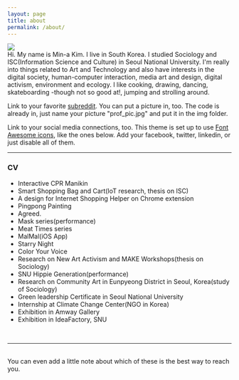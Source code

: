```yaml
---
layout: page
title: about
permalink: /about/
---
```


<img class="col one right" src="/img/prof_pic.jpg">

<br/>
Hi. My name is Min-a Kim. 
I live in South Korea. I studied Sociology and ISC(Information Science and Culture) in Seoul National University. 
I'm really into things related to Art and Technology and also have interests in the digital society, human-computer interaction, media art and design, digital activism, environment and ecology. 
I like cooking, drawing, dancing, skateboarding -though not so good at!, jumping and strolling around.  

Link to your favorite <a href="http://reddit.com" target="blank">subreddit</a>. You can put a picture in, too. The code is already in, just name your picture "prof_pic.jpg" and put it in the img folder.

Link to your social media connections, too. This theme is set up to use <a href="http://fortawesome.github.io/Font-Awesome/" target="blank">Font Awesome icons</a>, like the ones below. Add your facebook, twitter, linkedin, or just disable all of them.

***


<h3> CV </h3>
<ul>
<li>Interactive CPR Manikin</li>
<li>Smart Shopping Bag and Cart(IoT research, thesis on ISC)</li>
<li>A design for Internet Shopping Helper on Chrome extension</li>
<li>Pingpong Painting</li>
<li>Agreed.</li>
<li>Mask series(performance)</li>
<li>Meat Times series</li>
<li>MalMal(iOS App)</li>
<li>Starry Night</li>
<li>Color Your Voice</li>
<li>Research on New Art Activism and MAKE Workshops(thesis on Sociology)</li>
<li>SNU Hippie Generation(performance)</li>
<li>Research on Community Art in Eunpyeong District in Seoul, Korea(study of Sociology)</li>
<li>Green leadership Certificate in Seoul National University</li>
<li>Internship at Climate Change Center(NGO in Korea)</li>
<li>Exhibition in Amway Gallery</li>
<li>Exhibition in IdeaFactory, SNU</li>
</ul>

<br/>
<hr/>
<br/>
<span class="contacticon center">
	<a href="lucid2713@gmail.com"><i class="fa fa-envelope-square"></i></a>
	<a href="https://github.com/lucid2713/" target="_blank"><i class="fa fa-github-square"></i></a>
	<a href="https://www.linkedin.com" target="_blank"><i class="fa fa-linkedin-square"></i></a>
	<a href="https://vimeo.com/user38129979/videos" target="_blank"><i class="fa fa-vimeo-square"></i></a>
	<a href="https://twitter.com" target="_blank"><i class="fa fa-facebook-official"></i></a>


<div class="col three caption">
	You can even add a little note about which of these is the best way to reach you.
</div>
